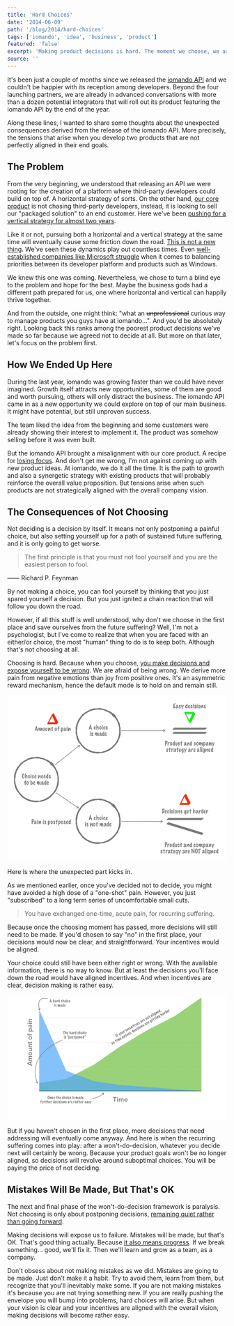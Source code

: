 ```yaml
---
title: 'Hard Choices'
date: '2014-06-09'
path: '/blog/2014/hard-choices'
tags: ['iomando', 'idea', 'business', 'product']
featured: 'false'
excerpt: 'Making product decisions is hard. The moment we choose, we are making implicit decisions and exposing ourselves to be wrong. We are all afraid to be wrong, but not deciding can set you up for a way worse outcome down the road.'
source: ''
---
```


It's been just a couple of months since we released the [iomando API](/blog/2014/iomando-api) and we couldn't be happier with its reception among developers. Beyond the four launching partners, we are already in advanced conversations with more than a dozen potential integrators that will roll out its product featuring the iomando API by the end of the year.

Along these lines, I wanted to share some thoughts about the unexpected consequences derived from the release of the iomando API. More precisely, the tensions that arise when you develop two products that are not perfectly aligned in their end goals.

## The Problem

From the very beginning, we understood that releasing an API we were rooting for the creation of a platform where third-party developers could build on top of. A horizontal strategy of sorts. On the other hand, [our core product](/blog/2013/iomando-20) is not chasing third-party developers, instead, it is looking to sell our "packaged solution" to an end customer. Here we've been [pushing for a vertical strategy for almost two years](/blog/2013/iomando-10).

Like it or not, pursuing both a horizontal and a vertical strategy at the same time will eventually cause some friction down the road. [This is not a new thing](https://stratechery.com/concept/business-models/horizontal-versus-vertical/). We've seen these dynamics play out countless times. Even [well-established companies like Microsoft struggle](https://stratechery.com/2013/services-not-devices/) when it comes to balancing priorities between its developer platform and products such as Windows.

We knew this one was coming. Nevertheless, we chose to turn a blind eye to the problem and hope for the best. Maybe the business gods had a different path prepared for us, one where horizontal and vertical can happily thrive together.

And from the outside, one might think: "what an ~~unprofessional~~ curious way to manage products you guys have at iomando...". And you'd be absolutely right. Looking back this ranks among the poorest product decisions we've made so far because we agreed not to decide at all. But more on that later, let's focus on the problem first.

## How We Ended Up Here

During the last year, iomando was growing faster than we could have never imagined. Growth itself attracts new opportunities, some of them are good and worth pursuing, others will only distract the business. The iomando API came in as a new opportunity we could explore on top of our main business. It might have potential, but still unproven success.

The team liked the idea from the beginning and some customers were already showing their interest to implement it. The product was somehow selling before it was even built.

But the iomando API brought a misalignment with our core product. A recipe for [losing focus](/blog/2014/overcoming-focus). And don't get me wrong, I'm not against coming up with new product ideas. At iomando, we do it all the time. It is the path to growth and also a synergetic strategy with existing products that will probably reinforce the overall value proposition. But tensions arise when such products are not strategically aligned with the overall company vision.

## The Consequences of Not Choosing

Not deciding is a decision by itself. It means not only postponing a painful choice, but also setting yourself up for a path of sustained future suffering, and it is only going to get worse.

> The first principle is that you must not fool yourself and you are the easiest person to fool.

—— Richard P. Feynman

By not making a choice, you can fool yourself by thinking that you just spared yourself a decision. But you just ignited a chain reaction that will follow you down the road.

However, if all this stuff is well understood, why don't we choose in the first place and save ourselves from the future suffering? Well, I'm not a psychologist, but I've come to realize that when you are faced with an either/or choice, the most "human" thing to do is to keep both. Although that's not choosing at all.

Choosing is hard. Because when you choose, [you make decisions and expose yourself to be wrong](/blog/2013/wrong-about-pricing). We are afraid of being wrong. We derive more pain from negative emotions than joy from positive ones. It's an asymmetric reward mechanism, hence the default mode is to hold on and remain still.

![The decision-making framework](../../images/decision-making-framework.jpg 'A decision-making framework I shared during a presentation in a product event')

Here is where the unexpected part kicks in.

As we mentioned earlier, once you've decided not to decide, you might have avoided a high dose of a "one-shot" pain. However, you just "subscribed" to a long term series of uncomfortable small cuts.

> You have exchanged one-time, acute pain, for recurring suffering.

Because once the choosing moment has passed, more decisions will still need to be made. If you'd chosen to say "no" in the first place, your decisions would now be clear, and straightforward. Your incentives would be aligned.

Your choice could still have been either right or wrong. With the available information, there is no way to know. But at least the decisions you'll face down the road would have aligned incentives. And when incentives are clear, decision making is rather easy.

![The decision-pain graph](../../images/decision-pain-graph.jpg 'How different decisions affect pain overtime')

But if you haven't chosen in the first place, more decisions that need addressing will eventually come anyway. And here is when the recurring suffering comes into play: after a won't-do-decision, whatever you decide next will certainly be wrong. Because your product goals won't be no longer aligned, so decisions will revolve around suboptimal choices. You will be paying the price of not deciding.

## Mistakes Will Be Made, But That's OK

The next and final phase of the won't-do-decision framework is paralysis. Not choosing is only about postponing decisions, [remaining quiet rather than going forward](/blog/2014/discovering-as-you-go).

Making decisions will expose us to failure. Mistakes will be made, but that's OK. That's good thing actually. Because [it also means progress](/blog/2014/turning-weaknesses-around). If we break something... good, we'll fix it. Then we'll learn and grow as a team, as a company.

Don't obsess about not making mistakes as we did. Mistakes are going to be made. Just don't make it a habit. Try to avoid them, learn from them, but recognize that you'll inevitably make some. If you are not making mistakes it's because you are not trying something new. If you are really pushing the envelope you will bump into problems, hard choices will arise. But when your vision is clear and your incentives are aligned with the overall vision, making decisions will become rather easy.

